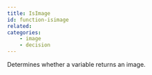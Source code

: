 ```yaml
---
title: IsImage
id: function-isimage
related:
categories:
    - image
    - decision
---
```


Determines whether a variable returns an image.
